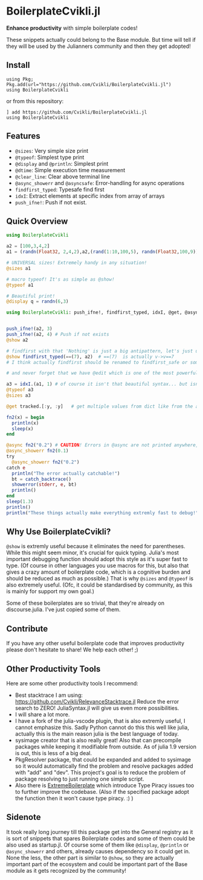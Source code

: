 # BoilerplateCvikli.jl
**Enhance productivity** with simple boilerplate codes! 

These snippets actually could belong to the Base module. But time will tell if they will be used by the Julianners community and then they get adopted!  

## Install
```
using Pkg; Pkg.add(url="https://github.com/Cvikli/BoilerplateCvikli.jl")
using BoilerplateCvikli
```
or from this repository: 
```
] add https://github.com/Cvikli/BoilerplateCvikli.jl
using BoilerplateCvikli
```


## Features
- `@sizes`: Very simple size print
- `@typeof`: Simplest type print
- `@display` and `@println`: Simplest print
- `@dtime`: Simple execution time measurement
- `@clear_line`: Clear above terminal line
- `@async_showerr` and `@asyncsafe`: Error-handling for async operations
- `findfirst_typed`: Typesafe find first
- `idxI`: Extract elements at specific index from array of arrays
- `push_ifne!`: Push if not exist. 



## Quick Overview

```julia
using BoilerplateCvikli

a2 = [100,3,4,2]
a1 = (randn(Float32, 2,4,2),a2,(rand(1:10,100,5), randn(Float32,100,9)))

# UNIVERSAL sizes! Extremely handy in any situation! 
@sizes a1 

# macro typeof! It's as simple as @show!
@typeof a1

# Beautiful print!
@display q = randn(6,3)

using BoilerplateCvikli: push_ifne!, findfirst_typed, idxI, @get, @async_showerr


push_ifne!(a2, 3)
push_ifne!(a2, 4) # Push if not exists
@show a2

# findfirst with that 'Nothing' is just a big antipattern, let's just use this instead! I love type stability, and also compilers so whynot use unstable codes with little to no drawbacks.
@show findfirst_typed(==(7), a2)  # ==(7)  is actually v->v==7
# I think actually findfirst should be renamed to findfirst_safe or something that means it is a different findfirst than in any other languages. (Of course, it is beautiful stuff, but sounds like an antipattern)

# and never forget that we have @edit which is one of the most powerful tools of Julia too!

a3 = idxI.(a1, 1) # of course it isn't that beautiful syntax... but isn't used frequently anyways! It also works with Vector{Matrix[Float32]} or anything...
@typeof a3
@sizes a3

@get tracked.[:y, :y]   # get multiple values from dict like from the arrays in a beautiful way!

fn2(x) = begin
  println(x)
  sleep(x)
end

@async fn2("0.2") # CAUTION! Errors in @async are not printed anywhere, things just die... Silent errors are the deadliest enemies. Has to be zeroed! I guess everyone has been there already with @async and everyone simply fixed for themselves.
@async_showerr fn2(0.1)
try 
  @async_showerr fn2("0.2")
catch e
  println("The error actually catchable!")
  bt = catch_backtrace()
  showerror(stderr, e, bt)
  println()
end
sleep(1.3)
println()
println("These things actually make everything extremly fast to debug!")
```

## Why Use BoilerplateCvikli?
`@show` is extremly useful because it eliminates the need for parentheses. While this might seem minor, it's crucial for quick typing. Julia's most important debugging function should adopt this style as it's super fast to type. (Of course in other languages you use macros for this, but also that gives a crazy amount of boilerplate code, which is a cognitive burden and should be reduced as much as possible.) 
That is why `@sizes` and `@typeof` is also extremely useful. 
(Ofc, it could be standardised by community, as this is mainly for support my own goal.)


Some of these boilerplates are so trivial, that they're already on discourse.julia. I've just copied some of them.

## Contribute
If you have any other useful boilerplate code that improves productivity please don't hesitate to share! 
We help each other! ;)


## Other Productivity Tools
Here are some other productivity tools I recommend:
- Best stacktrace I am using: https://github.com/Cvikli/RelevanceStacktrace.jl Reduce the error search to ZERO! JuliaSyntax.jl will give us even more possibilities.
- I will share a lot more. 
- I have a fork of the julia-vscode plugin, that is also extremly useful, I cannot emphasize this. Sadly Python cannot do this this well like julia, actually this is the main reason julia is the best language of today. 
- sysimage creator that is also really great! Also that can precompile packages while keeping it modifiable from outside. As of julia 1.9 version is out, this is less of a big deal.
- PkgResolver package, that could be expanded and added to sysimage so it would automatically find the problem and resolve packages added with "add" and "dev". This project's goal is to reduce the problem of package resolving to just running one simple script.    
- Also there is [ExtremeBoilerplate](https://github.com/Cvikli/ExtremeBoilerplate.jl) which introduce Type Piracy issues too to further improve the codebase. (Also if the specified package adopt the function then it won't cause type piracy. :) )


## Sidenote
It took really long journey till this package get into the General registry as it is sort of snippets that spares Boilerplate codes and some of them could be also used as startup.jl. Of course some of them like `@display`, `@println` or `@async_showerr` and others, already causes dependency so it could get in. 
None the less, the other part is similar to `@show`, so they are actually important part of the ecosystem and could be important part of the Base module as it gets recognized by the community! 


